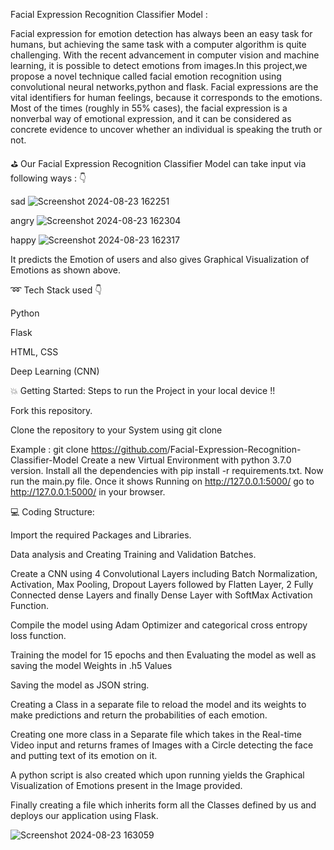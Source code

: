 Facial Expression Recognition Classifier Model :

Facial expression for emotion detection has always been an easy task for humans, but achieving the same task with a computer algorithm is quite challenging. With the recent advancement in computer vision and machine learning, it is possible to detect emotions from images.In this project,we propose a novel technique called facial emotion recognition using convolutional neural networks,python and flask. Facial expressions are the vital identifiers for human feelings, because it corresponds to the emotions. Most of the times (roughly in 55% cases), the facial expression is a nonverbal way of emotional expression, and it can be considered as concrete evidence to uncover whether an individual is speaking the truth or not.

⛳ Our Facial Expression Recognition Classifier Model can take input via following ways : 👇

sad
![Screenshot 2024-08-23 162251](https://github.com/user-attachments/assets/1b5a27ff-a57f-409b-8730-5b1fa176d18e)

angry
![Screenshot 2024-08-23 162304](https://github.com/user-attachments/assets/1be5cdc9-001b-44a1-875a-bf3f0a15bf19)

happy
![Screenshot 2024-08-23 162317](https://github.com/user-attachments/assets/e7a07588-24be-4c51-91b2-6664c407fb00)

It predicts the Emotion of users and also gives Graphical Visualization of Emotions as shown above.

➿ Tech Stack used 👇

Python

Flask

HTML, CSS

Deep Learning (CNN)

💥 Getting Started: Steps to run the Project in your local device !!

Fork this repository.

Clone the repository to your System using  git clone

Example : git clone https://github.com<your-github-username>/Facial-Expression-Recognition-Classifier-Model
Create a new Virtual Environment with python 3.7.0 version.
Install all the dependencies with pip install -r requirements.txt.
Now run the main.py file.
Once it shows Running on http://127.0.0.1:5000/ go to http://127.0.0.1:5000/ in your browser.

💻 Coding Structure:

Import the required Packages and Libraries.

Data analysis and Creating Training and Validation Batches.

Create a CNN using 4 Convolutional Layers including Batch Normalization, Activation, Max Pooling, Dropout Layers followed by Flatten Layer, 2 Fully Connected dense Layers and finally Dense Layer with SoftMax Activation Function.

Compile the model using Adam Optimizer and categorical cross entropy loss function.

Training the model for 15 epochs and then Evaluating the model as well as saving the model Weights in .h5 Values

Saving the model as JSON string.

Creating a Class in a separate file to reload the model and its weights to make predictions and return the probabilities of each emotion.

Creating one more class in a Separate file which takes in the Real-time Video input and returns frames of Images with a Circle detecting the face and putting text of its emotion on it.

A python script is also created which upon running yields the Graphical Visualization of Emotions present in the Image provided.

Finally creating a file which inherits form all the Classes defined by us and deploys our application using Flask.

![Screenshot 2024-08-23 163059](https://github.com/user-attachments/assets/38ff51f1-1a03-4127-86cd-de0e41588546)

